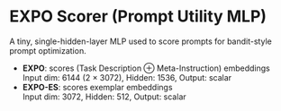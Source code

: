 # EXPO Scorer (Prompt Utility MLP)

A tiny, single-hidden-layer MLP used to score prompts for bandit-style prompt optimization.

- **EXPO**: scores (Task Description ⊕ Meta-Instruction) embeddings  
  Input dim: 6144 (2 × 3072), Hidden: 1536, Output: scalar
- **EXPO-ES**: scores exemplar embeddings  
  Input dim: 3072, Hidden: 512, Output: scalar

